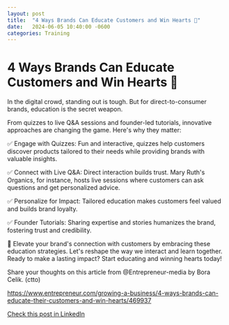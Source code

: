 ```yaml
---
layout: post
title:  "4 Ways Brands Can Educate Customers and Win Hearts 📢"
date:   2024-06-05 10:40:00 -0600
categories: Training
---
```


# 4 Ways Brands Can Educate Customers and Win Hearts 📢 

In the digital crowd, standing out is tough. But for direct-to-consumer brands, education is the secret weapon.

From quizzes to live Q&A sessions and founder-led tutorials, innovative approaches are changing the game. Here's why they matter:

✅ Engage with Quizzes: Fun and interactive, quizzes help customers discover products tailored to their needs while providing brands with valuable insights.

✅ Connect with Live Q&A: Direct interaction builds trust. Mary Ruth's Organics, for instance, hosts live sessions where customers can ask questions and get personalized advice.

✅ Personalize for Impact: Tailored education makes customers feel valued and builds brand loyalty.

✅ Founder Tutorials: Sharing expertise and stories humanizes the brand, fostering trust and credibility.

🌟 Elevate your brand's connection with customers by embracing these education strategies. Let's reshape the way we interact and learn together. Ready to make a lasting impact? Start educating and winning hearts today! 

Share your thoughts on this article from @Entrepreneur-media by Bora Celik. (ctto)

https://www.entrepreneur.com/growing-a-business/4-ways-brands-can-educate-their-customers-and-win-hearts/469937

[Check this post in LinkedIn](https://www.linkedin.com/posts/xmorera_4-ways-brands-can-educate-their-customers-activity-7204129860070322177-TImN?utm_source=share&utm_medium=member_desktop)